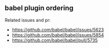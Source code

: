 ## babel plugin ordering
Related issues and pr:
- https://github.com/babel/babel/issues/5623
- https://github.com/babel/babel/issues/5854
- https://github.com/babel/babel/pull/5735